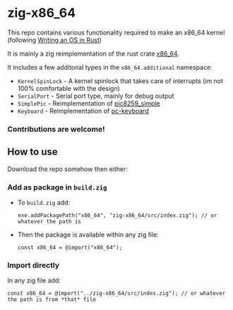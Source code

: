 # zig-x86_64

This repo contains various functionality required to make an x86_64 kernel (following [Writing an OS in Rust](https://os.phil-opp.com/))

It is mainly a zig reimplementation of the rust crate [x86_64](https://github.com/rust-osdev/x86_64).
 
It includes a few additonal types in the `x86_64.additional` namespace:
 - `KernelSpinLock` - A kernel spinlock that takes care of interrupts (im not 100% comfortable with the design)
 - `SerialPort` - Serial port type, mainly for debug output
 - `SimplePic` - Reimplementation of [pic8259_simple](https://docs.rs/pic8259_simple)
 - `Keyboard` - Reimplementation of [pc-keyboard](https://github.com/rust-embedded-community/pc-keyboard)
 
### Contributions are welcome!

## How to use

Download the repo somehow then either:

### Add as package in `build.zig`

* To `build.zig` add:
  
   ```zig
   exe.addPackagePath("x86_64", "zig-x86_64/src/index.zig"); // or whatever the path is
   ```
* Then the package is available within any zig file:
  
   ```zig
   const x86_64 = @import("x86_64");
   ```

### Import directly

In any zig file add:
```zig
const x86_64 = @import("../zig-x86_64/src/index.zig"); // or whatever the path is from *that* file
```
